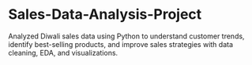 # Sales-Data-Analysis-Project
Analyzed Diwali sales data using Python to understand customer trends, identify best-selling products, and improve sales strategies with data cleaning, EDA, and visualizations.
